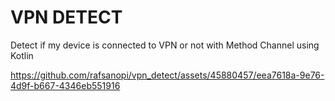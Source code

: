 # VPN DETECT

Detect if my device is connected to VPN or not with Method Channel using Kotlin

https://github.com/rafsanopi/vpn_detect/assets/45880457/eea7618a-9e76-4d9f-b667-4346eb551916

